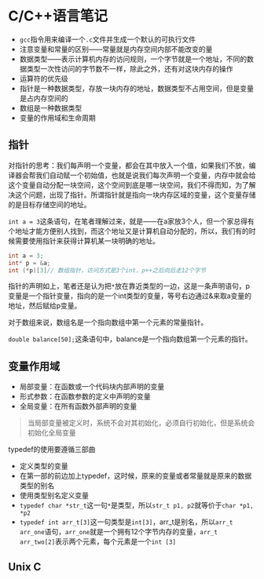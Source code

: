 # C/C++语言笔记

+ `gcc`指令用来编译一个`.c`文件并生成一个默认的可执行文件
+ 注意变量和常量的区别——常量就是内存空间内部不能改变的量
+ 数据类型——表示计算机内存的访问规则，一个字节就是一个地址，不同的数据类型一次性访问的字节数不一样，除此之外，还有对这块内存的操作
+ 运算符的优先级
+ 指针是一种数据类型，存放一块内存的地址，数据类型不占用空间，但是变量是占内存空间的
+ 数组是一种数据类型
+ 变量的作用域和生命周期



## 指针

对指针的思考：我们每声明一个变量，都会在其中放入一个值，如果我们不放，编译器会帮我们自动赋一个初始值，也就是说我们每次声明一个变量，内存中就会给这个变量自动分配一块空间，这个空间到底是哪一块空间，我们不得而知，为了解决这个问题，出现了指针。所谓指针就是指向一块内存区域的变量，这个变量存储的是目标存储空间的地址。

`int a = 3`这条语句，在笔者理解过来，就是——在a家放3个人，但一个家总得有个地址才能方便别人找到，而这个地址又是计算机自动分配的，所以，我们有的时候需要使用指针来获得计算机某一块明确的地址。

```c
int a = 3;
int* p = &a;
int (*p)[3]// 数组指针，访问方式是3个int，p++之后向后走12个字节
```

指针的声明如上，笔者还是认为把`*`放在靠近类型的一边，这是一条声明语句，p变量是一个指针变量，指向的是一个int类型的变量，等号右边通过&来取a变量的地址，然后赋给p变量。

对于数组来说，数组名是一个指向数组中第一个元素的常量指针。

`double balance[50];`这条语句中，balance是一个指向数组第一个元素的指针。



## 变量作用域

+ 局部变量：在函数或一个代码块内部声明的变量
+ 形式参数：在函数参数的定义中声明的变量
+ 全局变量：在所有函数外部声明的变量

> 当局部变量被定义时，系统不会对其初始化，必须自行初始化，但是系统会初始化全局变量





typedef的使用要遵循三部曲

+ 定义类型的变量
+ 在第一部的前边加上typedef，这时候，原来的变量或者常量就是原来的数据类型的别名
+ 使用类型别名定义变量
+ `typedef char *str_t`这一句`*`是类型，所以`str_t p1, p2`就等价于`char *p1, *p2`
+ `typedef int arr_t[3]`这一句类型是`int[3]`，arr_t是别名，所以`arr_t arr_one`语句，`arr_one`就是一个拥有12个字节内存的变量，`arr_t arr_two[2]`表示两个元素，每个元素是一个`int [3]`

## Unix C

